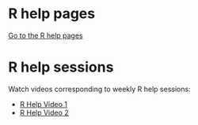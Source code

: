# R help pages

[Go to the R help pages](r-help/)

# R help sessions

Watch videos corresponding to weekly R help sessions:

* [R Help Video 1](https://youtu.be/0i9WI6OUGZ8)
* [R Help Video 2](https://youtu.be/JnJQ8RhFJb4)
